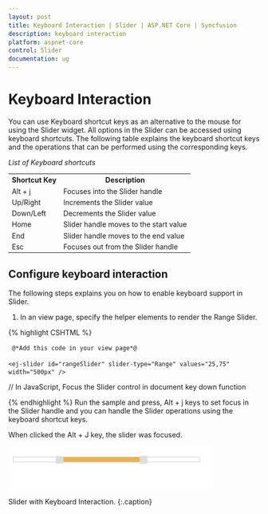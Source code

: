 ```yaml
---
layout: post
title: Keyboard Interaction | Slider | ASP.NET Core | Syncfusion
description: keyboard interaction
platform: aspnet-core
control: Slider
documentation: ug
---
```


# Keyboard Interaction

You can use Keyboard shortcut keys as an alternative to the mouse for using the Slider widget. All options in the Slider can be accessed using keyboard shortcuts. The following table explains the keyboard shortcut keys and the operations that can be performed using the corresponding keys.

_List of Keyboard shortcuts_

<table>
<tr>
<th>
Shortcut Key</th><th>
Description</th></tr>
<tr>
<td>
Alt + j</td><td>
Focuses into the Slider handle</td></tr>
<tr>
<td>
Up/Right</td><td>
Increments the Slider value</td></tr>
<tr>
<td>
Down/Left</td><td>
Decrements the Slider value</td></tr>
<tr>
<td>
Home</td><td>
Slider handle moves to the start value </td></tr>
<tr>
<td>
End</td><td>
Slider handle moves to the end value</td></tr>
<tr>
<td>
Esc</td><td>
Focuses out from the Slider handle</td></tr>
</table>

## Configure keyboard interaction

The following steps explains you on how to enable keyboard support in Slider.

1. In an view page, specify the helper elements to render the Range Slider.

{% highlight CSHTML %}

	 @*Add this code in your view page*@

    <ej-slider id="rangeSlider" slider-type="Range" values="25,75" width="500px" />


// In JavaScript, Focus the Slider control in document key down function

<script>

	$(document).on("keydown", function (e) 
	{

			if (e.altKey && e.keyCode === 74) 
			{ 
			
				// j- key code.

				$("#rangeSlider a")[0].focus();

			}

	});

</script>

{% endhighlight %}
Run the sample and press, Alt + j keys to set focus in the Slider handle and you can handle the Slider operations using the keyboard shortcut keys.

When clicked the Alt + J key, the slider was focused.

![](Keyboard-Interaction_images/Keyboard-Interaction_img1.png)

Slider with Keyboard Interaction.
{:.caption}